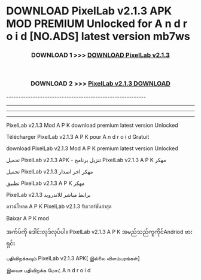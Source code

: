 # DOWNLOAD PixelLab v2.1.3 APK MOD PREMIUM Unlocked for A n d r o i d [NO.ADS] latest version mb7ws 



<div align="center">

<h3>DOWNLOAD 1 >>> <a href="https://getmod2.web.app/?judul=PixelLab v2.1.3">DOWNLOAD PixelLab v2.1.3</a></h3><br>

<h3>DOWNLOAD 2 >>> <a href="https://getmod2.web.app/?judul=PixelLab v2.1.3">PixelLab v2.1.3 DOWNLOAD </a></h3>

</div>
----------------------------------------------------------

----------------------------------------------------------

----------------------------------------------------------

----------------------------------------------------------

PixelLab v2.1.3 Mod A P K download premium latest version Unlocked

Télécharger PixelLab v2.1.3 A P K pour A n d r o i d Gratuit

download PixelLab v2.1.3 Mod A P K premium latest version Unlocked

تحميل PixelLab v2.1.3 APK - تنزيل برنامج PixelLab v2.1.3 A P K مهكر

تحميل PixelLab v2.1.3 مهكر اخر اصدار

تطبيق PixelLab v2.1.3 A P K مهكر

PixelLab v2.1.3 برابط مباشر للاندرويد

ดาวน์โหลด A P K PixelLab v2.1.3 รับเวอร์ชันล่าสุด

Baixar A P K mod

အက်ပ်ကို ဒေါင်းလုဒ်လုပ်ပါ။ PixelLab v2.1.3 A P K အမည်သည်ကူကိုင်Andriod ဗားရှင်း

பதிவிறக்கவும் PixelLab v2.1.3 APK[ இல்லை விளம்பரங்கள்] 
 
இலவச பதிவிறக்க மோட் A n d r o i d



